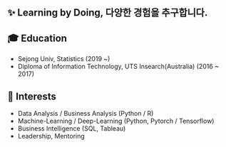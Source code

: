 ## ✨ Learning by Doing, 다양한 경험을 추구합니다.

## 🎓 Education
- Sejong Univ, Statistics (2019 ~)
- Diploma of Information Technology, UTS Insearch(Australia) (2016 ~ 2017)

## 🌱 Interests
- Data Analysis / Business Analysis (Python / R)
- Machine-Learning / Deep-Learning (Python, Pytorch / Tensorflow)
- Business Intelligence (SQL, Tableau)
- Leadership, Mentoring
